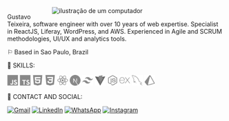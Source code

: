 <img src="https://raw.githubusercontent.com/MicaelliMedeiros/micaellimedeiros/master/image/computer-illustration.png" alt="ilustração de um computador" min-width="400px" max-width="400px" width="400px" align="right">

<p align="left"> 
  Gustavo Teixeira, software engineer with over 10 years of web expertise. Specialist in ReactJS, Liferay, WordPress, and AWS. Experienced in Agile and SCRUM methodologies, UI/UX and analytics tools.
</p>

<p dir="auto">⚐ Based in Sao Paulo, Brazil</p>

<p align="left">🦄 SKILLS:</p>
<p dir="auto"><a href="https://www.javascript.com" rel="nofollow"><img src="https://raw.githubusercontent.com/0xShapeShifter/dev-story/master/public/images/skills/core/javascript.svg" alt="JavaScript" width="25" height="25" style="max-width: 100%;"></a>
  <a href="https://www.typescriptlang.org" rel="nofollow"><img src="https://raw.githubusercontent.com/0xShapeShifter/dev-story/master/public/images/skills/core/typescript.svg" alt="Typescript" width="25" height="25" style="max-width: 100%;"></a>
  <a href="https://html.com/html5/" rel="nofollow"><img src="https://raw.githubusercontent.com/0xShapeShifter/dev-story/master/public/images/skills/frontend/html5.svg" alt="HTML5" width="25" height="25" style="max-width: 100%;"></a>
  <a href="https://css3.com" rel="nofollow"><img src="https://raw.githubusercontent.com/0xShapeShifter/dev-story/master/public/images/skills/frontend/css3.svg" alt="CSS3" width="25" height="25" style="max-width: 100%;"></a>
  <a href="https://reactjs.org" rel="nofollow"><img src="https://raw.githubusercontent.com/0xShapeShifter/dev-story/master/public/images/skills/frontend/react.svg" alt="React" width="25" height="25" style="max-width: 100%;"></a>
  <a href="https://nextjs.org" rel="nofollow"><img src="https://raw.githubusercontent.com/0xShapeShifter/dev-story/master/public/images/skills/frontend/nextjs.svg" alt="NextJS" width="25" height="25" style="max-width: 100%;"></a>
  <a href="http://tailwindcss.com" rel="nofollow"><img src="https://raw.githubusercontent.com/0xShapeShifter/dev-story/master/public/images/skills/frontend/tailwind.svg" alt="Tailwind" width="25" height="25" style="max-width: 100%;"></a>
  <a href="http://vitejs.dev/" rel="nofollow"><img src="https://raw.githubusercontent.com/0xShapeShifter/dev-story/master/public/images/skills/frontend/vite.svg" alt="Vite" width="25" height="25" style="max-width: 100%;"></a>
  <a href="https://nodejs.org" rel="nofollow"><img src="https://raw.githubusercontent.com/0xShapeShifter/dev-story/master/public/images/skills/backend/nodejs.svg" alt="NodeJS" width="25" height="25" style="max-width: 100%;"></a>
  <a href="http://expressjs.com" rel="nofollow"><img src="https://raw.githubusercontent.com/0xShapeShifter/dev-story/master/public/images/skills/backend/express.svg" alt="Express" width="25" height="25" style="max-width: 100%;"></a>
  <a href="https://graphql.org" rel="nofollow"><img src="https://raw.githubusercontent.com/0xShapeShifter/dev-story/master/public/images/skills/backend/mysql.svg" alt="MySQL" width="25" height="25" style="max-width: 100%;"></a>
  <a href="http://prisma.io" rel="nofollow"><img src="https://raw.githubusercontent.com/0xShapeShifter/dev-story/master/public/images/skills/backend/prisma.svg" alt="Prisma" width="25" height="25" style="max-width: 100%;"></a></p>

<p align="left">💌 CONTACT AND SOCIAL:</p>
<p align="left">
  <a href="mailto:luisgustavogto@gmail.com" title="Gmail">
  <img src="https://img.shields.io/badge/-Gmail-FF0000?style=flat-square&labelColor=FF0000&logo=gmail&logoColor=white&link=LINK-DO-SEU-GMAIL" alt="Gmail"/></a>
  <a href="https://www.linkedin.com/in/gustavoteixeiralgnt/" title="LinkedIn">
  <img src="https://img.shields.io/badge/-Linkedin-0e76a8?style=flat-square&logo=Linkedin&logoColor=white&link=LINK-DO-SEU-LINKEDIN" alt="LinkedIn"/></a>
  <a href="https://wa.me/5511960682646" title="WhatsApp">
  <img src="https://img.shields.io/badge/-WhatsApp-25d366?style=flat-square&labelColor=25d366&logo=whatsapp&logoColor=white&link=API-DO-SEU-WHATSAPP" alt="WhatsApp"/></a>
  <a href="https://www.instagram.com/gustavo.lgnt/" title="Instagram">
  <img src="https://img.shields.io/badge/-Instagram-DF0174?style=flat-square&labelColor=DF0174&logo=instagram&logoColor=white&link=LINK-DO-SEU-INSTAGRAM" alt="Instagram"/></a>
</p>
